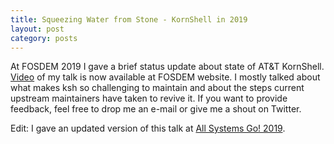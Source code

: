 ```yaml
---
title: Squeezing Water from Stone - KornShell in 2019
layout: post
category: posts
---
```


At FOSDEM 2019 I gave a brief status update about state of AT&T KornShell. [Video][fosdem-video] of my talk is now available at FOSDEM website. I mostly talked about what makes ksh so challenging to maintain and about the steps current upstream maintainers have taken to revive it. If you want to provide feedback, feel free to drop me an e-mail or give me a shout on Twitter.

Edit: I gave an updated version of this talk at [All Systems Go! 2019][asg-video].

[fosdem-video]: https://fosdem.org/2019/schedule/event/kornshell/
[asg-video]: https://www.youtube.com/watch?v=9J20eGwGCwU
